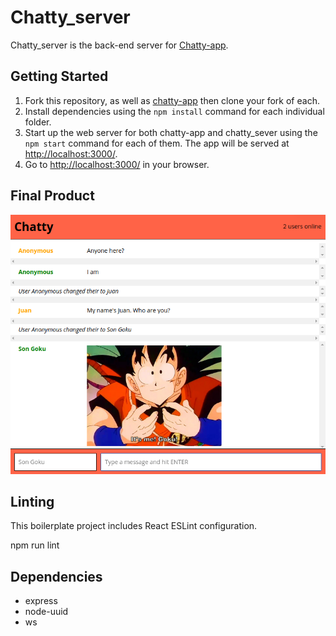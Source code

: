 # Chatty_server

Chatty_server is the back-end server for [Chatty-app](https://github.com/BroodMeister/chatty-app).

## Getting Started

1. Fork this repository, as well as [chatty-app](https://github.com/BroodMeister/chatty-app) then clone your fork of each.
2. Install dependencies using the `npm install` command for each individual folder.
3. Start up the web server for both chatty-app and chatty_sever using the `npm start` command for each of them. The app will be served at <http://localhost:3000/>.
4. Go to <http://localhost:3000/> in your browser.

## Final Product


!["Screenshot that shows all basic functionality."](https://raw.githubusercontent.com/BroodMeister/chatty-app/master/docs/home-page.png)

## Linting

This boilerplate project includes React ESLint configuration.

npm run lint

## Dependencies

* express
* node-uuid
* ws